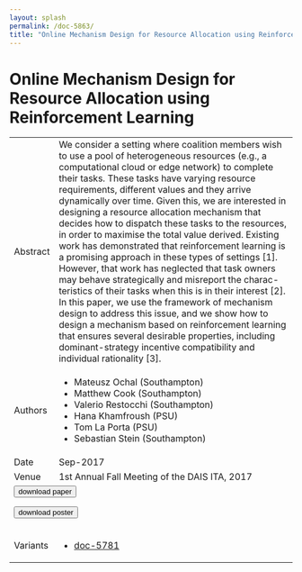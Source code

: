 ```yaml
---
layout: splash
permalink: /doc-5863/
title: "Online Mechanism Design for Resource Allocation using Reinforcement Learning"
---
```


# Online Mechanism Design for Resource Allocation using Reinforcement Learning

<table>
    <tbody>
    <tr>
        <td>Abstract</td>
        <td>We consider a setting where coalition members wish to use a pool of heterogeneous resources (e.g., a computational cloud or edge network) to complete their tasks. These tasks have varying resource requirements, different values and they arrive dynamically over time. Given this, we are interested in designing a resource allocation mechanism that decides how to dispatch these tasks to the resources, in order to maximise the total value derived. Existing work has demonstrated that reinforcement learning is a promising approach in these types of settings [1]. However, that work has neglected that task owners may behave strategically and misreport the charac- teristics of their tasks when this is in their interest [2]. In this paper, we use the framework of mechanism design to address this issue, and we show how to design a mechanism based on reinforcement learning that ensures several desirable properties, including dominant-strategy incentive compatibility and individual rationality [3].</td>
    </tr>
    <tr>
        <td>Authors</td>
        <td>
            <ul>
                <li>Mateusz Ochal (Southampton)</li>
                <li>Matthew Cook (Southampton)</li>
                <li>Valerio Restocchi (Southampton)</li>
                <li>Hana Khamfroush (PSU)</li>
                <li>Tom La Porta (PSU)</li>
                <li>Sebastian Stein (Southampton)</li>
            </ul>
        </td>
    </tr>
    <tr>
        <td>Date</td>
        <td>Sep-2017</td>
    </tr>
    <tr>
        <td>Venue</td>
        <td>1st Annual Fall Meeting of the DAIS ITA, 2017</td>
    </tr>
        <tr>
            <td colspan="2">
                <form method="get" action="https://ibm.box.com/v/doc-5863-paper">
                    <button type="submit">download paper</button>
                </form>
                <form method="get" action="https://ibm.box.com/v/doc-5863-poster">
                    <button type="submit">download poster</button>
                </form>
            </td>
        </tr>
        <tr>
            <td>Variants</td>
            <td>
                <ul>
                    <li><a href="\doc-5781\">doc-5781</a></li>
                </ul>
            </td>
        </tr>
    </tbody>
</table>
